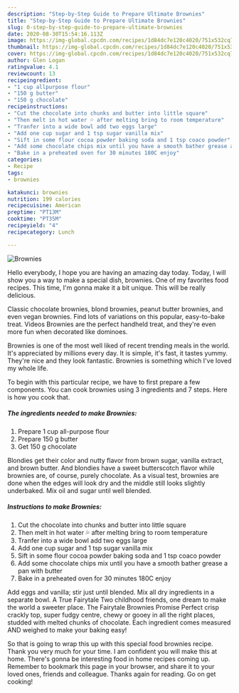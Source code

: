 ```yaml
---
description: "Step-by-Step Guide to Prepare Ultimate Brownies"
title: "Step-by-Step Guide to Prepare Ultimate Brownies"
slug: 0-step-by-step-guide-to-prepare-ultimate-brownies
date: 2020-08-30T15:54:16.113Z
image: https://img-global.cpcdn.com/recipes/1d84dc7e120c4020/751x532cq70/brownies-recipe-main-photo.jpg
thumbnail: https://img-global.cpcdn.com/recipes/1d84dc7e120c4020/751x532cq70/brownies-recipe-main-photo.jpg
cover: https://img-global.cpcdn.com/recipes/1d84dc7e120c4020/751x532cq70/brownies-recipe-main-photo.jpg
author: Glen Logan
ratingvalue: 4.1
reviewcount: 13
recipeingredient:
- "1 cup allpurpose flour"
- "150 g butter"
- "150 g chocolate"
recipeinstructions:
- "Cut the chocolate into chunks and butter into little square"
- "Then melt in hot water 💦 after melting bring to room temperature"
- "Tranfer into a wide bowl add two eggs large"
- "Add one cup sugar and 1 tsp sugar vanilla mix"
- "Sift in some flour cocoa powder baking soda and 1 tsp coaco powder"
- "Add some chocolate chips mix until you have a smooth bather grease a pan with butter"
- "Bake in a preheated oven for 30 minutes 180C enjoy"
categories:
- Recipe
tags:
- brownies

katakunci: brownies 
nutrition: 199 calories
recipecuisine: American
preptime: "PT13M"
cooktime: "PT35M"
recipeyield: "4"
recipecategory: Lunch

---
```



![Brownies](https://img-global.cpcdn.com/recipes/1d84dc7e120c4020/751x532cq70/brownies-recipe-main-photo.jpg)

Hello everybody, I hope you are having an amazing day today. Today, I will show you a way to make a special dish, brownies. One of my favorites food recipes. This time, I'm gonna make it a bit unique. This will be really delicious.

Classic chocolate brownies, blond brownies, peanut butter brownies, and even vegan brownies. Find lots of variations on this popular, easy-to-bake treat. Videos Brownies are the perfect handheld treat, and they&#39;re even more fun when decorated like dominoes.

Brownies is one of the most well liked of recent trending meals in the world. It's appreciated by millions every day. It is simple, it's fast, it tastes yummy. They're nice and they look fantastic. Brownies is something which I've loved my whole life.


To begin with this particular recipe, we have to first prepare a few components. You can cook brownies using 3 ingredients and 7 steps. Here is how you cook that.

<!--inarticleads1-->

##### The ingredients needed to make Brownies:

1. Prepare 1 cup all-purpose flour
1. Prepare 150 g butter
1. Get 150 g chocolate


Blondies get their color and nutty flavor from brown sugar, vanilla extract, and brown butter. And blondies have a sweet butterscotch flavor while brownies are, of course, purely chocolate. As a visual test, brownies are done when the edges will look dry and the middle still looks slightly underbaked. Mix oil and sugar until well blended. 

<!--inarticleads2-->

##### Instructions to make Brownies:

1. Cut the chocolate into chunks and butter into little square
1. Then melt in hot water 💦 after melting bring to room temperature
1. Tranfer into a wide bowl add two eggs large
1. Add one cup sugar and 1 tsp sugar vanilla mix
1. Sift in some flour cocoa powder baking soda and 1 tsp coaco powder
1. Add some chocolate chips mix until you have a smooth bather grease a pan with butter
1. Bake in a preheated oven for 30 minutes 180C enjoy


Add eggs and vanilla; stir just until blended. Mix all dry ingredients in a separate bowl. A True Fairytale Two childhood friends, one dream to make the world a sweeter place. The Fairytale Brownies Promise Perfect crisp crackly top, super fudgy centre, chewy or gooey in all the right places, studded with melted chunks of chocolate. Each ingredient comes measured AND weighed to make your baking easy! 

So that is going to wrap this up with this special food brownies recipe. Thank you very much for your time. I am confident you will make this at home. There's gonna be interesting food in home recipes coming up. Remember to bookmark this page in your browser, and share it to your loved ones, friends and colleague. Thanks again for reading. Go on get cooking!
